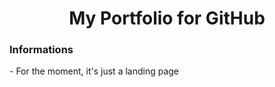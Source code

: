 <h1 align="center">My Portfolio for GitHub</h1>

<h3>Informations</h3>
- For the moment, it's just a landing page
